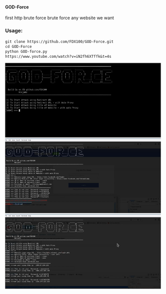 #### GOD-Force
first http brute force brute force any website we want

### Usage:
```
git clone https://github.com/FDX100/GOD-Force.git
cd GOD-Force
python GOD-force.py
https://www.youtube.com/watch?v=iN2fh6XTffk&t=4s
```
![sh](https://github.com/FDX100/GOD-Force/blob/master/intro0.png)
![sh](https://github.com/FDX100/GOD-Force/blob/master/intro.png)
![sh](https://github.com/FDX100/GOD-Force/blob/master/intro2.png)

